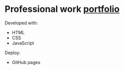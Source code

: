 # Professional work <a href="https://midnightroam.github.io/work_portfolio/">portfolio</a></b>
Developed with: 
<ul>
  <li>HTML</li>
  <li>CSS</li>
  <li>JavaScript</li>
</ul>
Deploy:
<ul>
  <li>GitHub pages</li>
</ul>
